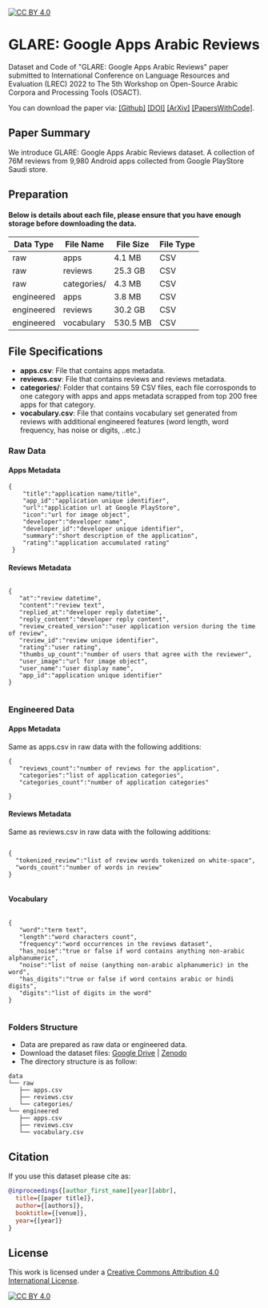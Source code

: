 [![CC BY 4.0][cc-by-shield]][cc-by]


# GLARE: Google Apps Arabic Reviews



Dataset and Code of "GLARE: Google Apps Arabic Reviews" paper submitted to International Conference on Language Resources and Evaluation (LREC) 2022 to The 5th Workshop on Open-Source Arabic Corpora and Processing Tools (OSACT).


You can download the paper via: [[Github]](xx.pdf) [[DOI]](https://doi.org/xx/xx) [[ArXiv]](https://arxiv.org/abs/xxxx.xxxxx) [[PapersWithCode]](https://paperswithcode.com/).

## Paper Summary

We introduce GLARE: Google Apps Arabic Reviews dataset. A collection of 76M reviews from 9,980 Android apps collected from Google PlayStore Saudi store.

## Preparation
#### Below is details about each file, please ensure that you have enough storage before downloading the data.

| Data Type         | File Name  | File Size | File Type |
| ------------------ |---------------- | -------------- |-------------- |
| raw   |     apps        |      4.1 MB       | CSV |
| raw   |     reviews        |      25.3 GB      | CSV |
| raw   |     categories/        |      4.3 MB       | CSV
| engineered   |     apps        |      3.8 MB       | CSV
| engineered   |     reviews        |      30.2 GB       | CSV
| engineered   |     vocabulary        |      530.5 MB       | CSV

## File Specifications

- **apps.csv**: File that contains apps metadata.
- **reviews.csv**: File that contains reviews and reviews metadata.
- **categories/**: Folder that contains 59 CSV files, each file corrosponds to one category with apps and apps metadata scrapped from top 200 free apps for that category.
- **vocabulary.csv**: File that contains vocabulary set generated from reviews with additional engineered features (word length, word frequency, has noise or digits, ..etc.)


### Raw Data
#### Apps Metadata

```
{
    "title":"application name/title",
    "app_id":"application unique identifier",
    "url":"application url at Google PlayStore",
    "icon":"url for image object",
    "developer":"developer name",
    "developer_id":"developer unique identifier",
    "summary":"short description of the application",
    "rating":"application accumulated rating"
 }
 ```

#### Reviews Metadata

```

{
   "at":"review datetime",
   "content":"review text",
   "replied_at":"developer reply datetime",
   "reply_content":"developer reply content",
   "review_created_version":"user application version during the time of review",
   "review_id":"review unique identifier",
   "rating":"user rating",
   "thumbs_up_count":"number of users that agree with the reviewer",
   "user_image":"url for image object",
   "user_name":"user display name",
   "app_id":"application unique identifier"
}


```
### Engineered Data

#### Apps Metadata
Same as apps.csv in raw data with the following additions:

```
{
   "reviews_count":"number of reviews for the application",
   "categories":"list of application categories",
   "categories_count":"number of application categories"

}
```

#### Reviews Metadata
Same as reviews.csv in raw data with the following additions:

```

{
  "tokenized_review":"list of review words tokenized on white-space",
  "words_count":"number of words in review"
}


``` 


#### Vocabulary 

```

{
   "word":"term text",
   "length":"word characters count",
   "frequency":"word occurrences in the reviews dataset",
   "has_noise":"true or false if word contains anything non-arabic alphanumeric",
   "noise":"list of noise (anything non-arabic alphanumeric) in the word",
   "has_digits":"true or false if word contains arabic or hindi digits",
   "digits":"list of digits in the word"
}


``` 


### Folders Structure

- Data are prepared as raw data or engineered data.
- Download the dataset files: [Google Drive](https://github.com/Fatima-Gh/GLARE/) | [Zenodo](https://github.com/Fatima-Gh/GLARE/)
- The directory structure is as follow:
```
data
└── raw
   ├── apps.csv
   ├── reviews.csv
   └── categories/
└── engineered
   ├── apps.csv
   ├── reviews.csv
   └── vocabulary.csv
```
<!-- 
## Usage

### Starter Code:

```bash
python main.py --arg1 arg1 --arg2 arg2
```
 -->
## Citation

If you use this dataset please cite as:

```bibtex
@inproceedings{[author_first_name][year][abbr],
  title={[paper title]},
  author={[authors]},
  booktitle={[venue]},
  year={[year]}
}
```

<!-- ## Acknowledgments

This work is supported by National Center for Artificial Intelligence - SDAIA.

## Contact

[Fatima AlGhamdi](fatima.alghamdi@hotmail.com) -->

## License

This work is licensed under a
[Creative Commons Attribution 4.0 International License][cc-by].

[![CC BY 4.0][cc-by-image]][cc-by]

[cc-by]: http://creativecommons.org/licenses/by/4.0/
[cc-by-image]: https://i.creativecommons.org/l/by/4.0/88x31.png
[cc-by-shield]: https://img.shields.io/badge/License-CC%20BY%204.0-lightgrey.svg
